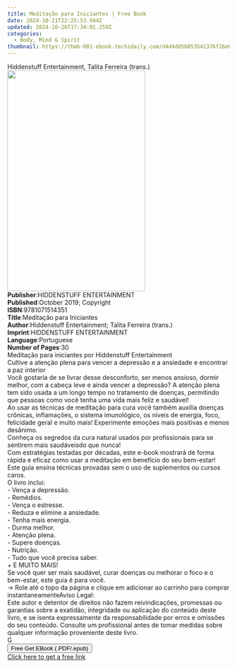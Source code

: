 ```yaml
---
title: Meditação para Iniciantes | Free Book
date: 2024-10-21T22:25:53.944Z
updated: 2024-10-26T17:34:01.259Z
categories:
  - Body, Mind & Spirit
thumbnail: https://thmb-001-ebook.techidaily.com/d4d4dd5b053541376f26e0f4e52667d3b576737d55fa46da4b02ad2e78781bea.jpg
---
```

<main id="book-container">
  <div class="flex flex-col">
    <div class="book-brief flex-1 py-6 px-4 sm:p-6 md:py-10 md:px-8">
      <!-- brief-->
      <div class="book-brief-main">
        Hiddenstuff Entertainment, Talita Ferreira (trans.)
      </div>
    </div>
    <div
      class="book-meta-info flex-1 grid gap-4 col-start-1 col-end-3 row-start-1 sm:mb-6 sm:grid-cols-4 lg:gap-6 lg:col-start-2 lg:row-end-6 lg:row-span-6 lg:mb-0"
    >
      <div
        class="book-meta-info-left place-content-center mt-4 p-4 text-sm leading-6 col-start-2 col-span-2 dark:text-slate-400"
      >
        <img
          class="w-full h-500 object-cover rounded-lg sm:h-255 sm:col-span-2 lg:col-span-full"
          src="https://img-001-ebook.techidaily.com/82c8da9ef30041716f3176e397b0f1e91540fa70ae89a468d526a465aa13f8f1.jpg"
          alt=""
          width="312"
          height="500"
        />
      </div>
      <div
        class="book-meta-info-right mt-2 col-start-1 row-start-2 col-span-3 self-center"
      >
        <!-- meta data  -->
        <div class="flex flex-col px-4 md:px-8">
          <div class="flex-1">
            <strong>Publisher</strong>:<span class="px-2"
              >HIDDENSTUFF ENTERTAINMENT</span
            >
          </div>
          <div class="flex-1">
            <strong>Published</strong>:<span class="px-2"
              >October 2019; Copyright</span
            >
          </div>
          <div class="flex-1">
            <strong>ISBN</strong>:<span class="px-2">9781071514351</span>
          </div>
          <div class="flex-1">
            <strong>Title</strong>:<span class="px-2"
              >Meditação para Iniciantes</span
            >
          </div>
          <div class="flex-1">
            <strong>Author</strong>:<span class="px-2"
              >Hiddenstuff Entertainment; Talita Ferreira (trans.)</span
            >
          </div>
          <div class="flex-1">
            <strong>Imprint</strong>:<span class="px-2"
              >HIDDENSTUFF ENTERTAINMENT</span
            >
          </div>
          <div class="flex-1">
            <strong>Language</strong>:<span class="px-2">Portuguese</span>
          </div>
          <div class="flex-1">
            <strong>Number of Pages</strong>:<span class="px-2">30</span>
          </div>
        </div>
      </div>
    </div>
    <div class="book-description flex-1 py-6 px-4 sm:p-6 md:py-10 md:px-8">
      <div class="book-description-main">
        <div accordion-content="" id="description">
          Meditação para iniciantes por Hiddenstuff Entertainment<br />Cultive a
          atenção plena para vencer a depressão e a ansiedade e encontrar a paz
          interior<br />Você gostaria de se livrar desse desconforto, ser menos
          ansioso, dormir melhor, com a cabeça leve e ainda vencer a depressão?
          A atenção plena tem sido usada a um longo tempo no tratamento de
          doenças, permitindo que pessoas como você tenha uma vida mais feliz e
          saudável!<br />Ao usar as técnicas de meditação para cura você também
          auxilia doenças crônicas, inflamações, o sistema imunológico, os
          níveis de energia, foco, felicidade geral e muito mais! Experimente
          emoções mais positivas e menos desânimo.<br />Conheça os segredos da
          cura natural usados por profissionais para se sentirem mais saudáveis
          ​​do que nunca!<br />Com estratégias testadas por décadas, este e-book
          mostrará de forma rápida e eficaz como usar a meditação em benefício
          do seu bem-estar!<br />Este guia ensina técnicas provadas sem o uso de
          suplementos ou cursos caros.<br />O livro inclui:<br />- Vença a
          depressão.<br />- Remédios.<br />- Vença o estresse.<br />- Reduza e
          elimine a ansiedade.<br />- Tenha mais energia.<br />- Durma
          melhor.<br />- Atenção plena.<br />- Supere doenças.<br />-
          Nutrição.<br />- Tudo que você precisa saber.<br />+ E MUITO MAIS!<br />Se
          você quer ser mais saudável, curar doenças ou melhorar o foco e o
          bem-estar, este guia é para você.<br />-&gt; Role até o topo da página
          e clique em adicionar ao carrinho para comprar instantaneamenteAviso
          Legal:<br />Este autor e detentor de direitos não fazem
          reivindicações, promessas ou garantias sobre a exatidão, integridade
          ou aplicação do conteúdo deste livro, e se isenta expressamente da
          responsabilidade por erros e omissões do seu conteúdo. Consulte um
          profissional antes de tomar medidas sobre qualquer informação
          proveniente deste livro.<br />G
        </div>
        <div class="accordion-fader"></div>
      </div>
    </div>
    <div class="book-excerpts flex-1 py-6 px-4 sm:p-6 md:py-10 md:px-8"></div>
    <div
      class="book-about-author flex-1 py-6 px-4 sm:p-6 md:py-10 md:px-8"
    ></div>
    <div class="book-free-get flex-1 py-6 px-4 sm:p-6 md:py-10 md:px-8">
      <button
        id="btn-free-get"
        class="bg-blue-500 hover:bg-blue-700 text-white font-bold py-2 px-4 rounded"
      >
        Free Get EBook (.PDF/.epub)
      </button>
      <div id="countdown-display" class="px-2 text-lg mt-2"></div>
      <a
        id="free-link"
        class="hidden bg-blue-500 hover:bg-blue-700 text-white font-bold py-2 px-4 rounded"
        href="https://www.ebooks.com/en-us/book/209920835/medita-o-para-iniciantes/hiddenstuff-entertainment/"
        target="_blank"
        >Click here to get a free link</a
      >
    </div>
    <script>
      let countdownTime = 0;
      let countdownInterval = null;
      document
        .getElementById('btn-free-get')
        .addEventListener('click', startCountdown);
      function startCountdown() {
        countdownTime = new Date().getTime() + 60000 * 3;
        countdownInterval = setInterval(updateCountdown, 1000);
        document.getElementById('btn-free-get').disabled = true;
        document
          .getElementById('btn-free-get')
          .classList.add('bg-gray-500', 'cursor-not-allowed');
      }
      function updateCountdown() {
        let currentTime = new Date().getTime();
        let timeLeft = countdownTime - currentTime;
        let secondsLeft = Math.floor(timeLeft / 1000);
        document.getElementById('countdown-display').innerHTML =
          `Remaining time: ${secondsLeft} seconds.`;
        if (secondsLeft <= 0) {
          clearInterval(countdownInterval);
          document.getElementById('btn-free-get').classList.add('hidden');
          document.getElementById('free-link').classList.remove('hidden');
          document.getElementById('countdown-display').innerHTML = '';
        }
      }
    </script>
  </div>
</main>

<ins class="adsbygoogle"
      style="display:block"
      data-ad-client="ca-pub-7571918770474297"
      data-ad-slot="8358498916"
      data-ad-format="auto"
      data-full-width-responsive="true"></ins>
    